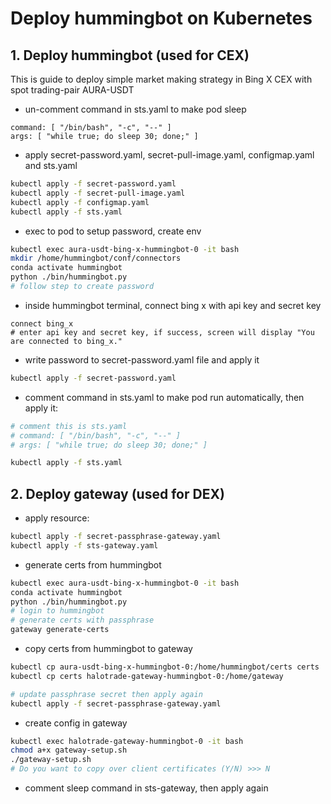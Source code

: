 # Deploy hummingbot on Kubernetes

## 1. Deploy hummingbot (used for CEX)  
This is guide to deploy simple market making strategy in Bing X CEX with spot trading-pair AURA-USDT

- un-comment command in sts.yaml to make pod sleep
```
command: [ "/bin/bash", "-c", "--" ]
args: [ "while true; do sleep 30; done;" ]
```
- apply secret-password.yaml, secret-pull-image.yaml, configmap.yaml and sts.yaml
```sh
kubectl apply -f secret-password.yaml
kubectl apply -f secret-pull-image.yaml
kubectl apply -f configmap.yaml
kubectl apply -f sts.yaml
```
- exec to pod to setup password, create env
```sh
kubectl exec aura-usdt-bing-x-hummingbot-0 -it bash 
mkdir /home/hummingbot/conf/connectors
conda activate hummingbot
python ./bin/hummingbot.py
# follow step to create password

```
- inside hummingbot terminal, connect bing x with api key and secret key
```
connect bing_x
# enter api key and secret key, if success, screen will display "You are connected to bing_x."
```
- write password to secret-password.yaml file and apply it
```sh
kubectl apply -f secret-password.yaml
```
- comment command in sts.yaml to make pod run automatically, then apply it:
```sh
# comment this is sts.yaml
# command: [ "/bin/bash", "-c", "--" ]
# args: [ "while true; do sleep 30; done;" ]

kubectl apply -f sts.yaml
```

## 2. Deploy gateway (used for DEX)

- apply resource:
```sh
kubectl apply -f secret-passphrase-gateway.yaml
kubectl apply -f sts-gateway.yaml
```

- generate certs from hummingbot
```sh
kubectl exec aura-usdt-bing-x-hummingbot-0 -it bash
conda activate hummingbot
python ./bin/hummingbot.py
# login to hummingbot
# generate certs with passphrase
gateway generate-certs
```

- copy certs from hummingbot to gateway
```sh
kubectl cp aura-usdt-bing-x-hummingbot-0:/home/hummingbot/certs certs
kubectl cp certs halotrade-gateway-hummingbot-0:/home/gateway

# update passphrase secret then apply again
kubectl apply -f secret-passphrase-gateway.yaml
```

- create config in gateway
```sh
kubectl exec halotrade-gateway-hummingbot-0 -it bash
chmod a+x gateway-setup.sh
./gateway-setup.sh
# Do you want to copy over client certificates (Y/N) >>> N
```

- comment sleep command in sts-gateway, then apply again